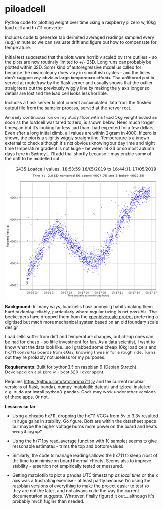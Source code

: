 # piloadcell
Python code for plotting weight over time using a raspberry pi zero w, 10kg load cell and hx711 converter

Includes code to generate tab delimited averaged readings sampled every (e.g.) minute so we can evaluate drift and figure out
how to compensate for temperature.

Initial test suggested that the plots were horribly scaled by rare outliers - so the plots are now routinely limited
to +/- 2SD. Long runs can probably be plotted within 3SD. Some kind of autoregressive model us called for
because the mean clearly does vary in smoothish cycles - and the times don't suggest any obvious large temperature effects.
The unfiltered plot is served at route /raw by the flask server and usually shows that the outlier straightens out the previously
wiggly line by making the y axis longer so details are lost and the load cell looks less horrible.

Includes a flask server to plot current accumulated data from the flushed output file from the sampler process,
served at the server root.

An early continuous run on my study floor with a fixed 3kg weight added as soon as the loadcell
was tared to zero, is shown below. Need much longer timespan but it's looking far less bad than I had expected
for a few dollars. Even after a long initial climb, all values are within 2 gram in 4000. If zero is shown, the
plot is a slightly wiggly straight line. Temperature is a known external to check although it's not obvious knowing our
day time and night time temperature gradient is not huge - between 14-24 or so most autumn days here in Sydney...
I'll add that shortly because it may enable some of the drift to be modelled out.

![Example plot](loadcell_19hours_4kg.png)



**Background:**
In many ways, load cells have annoying habits making them hard to deploy reliably, particularly where regular taring is not possible.
The beekeepers have dropped them from the [openhivescale project](https://github.com/openhivescale/mechanic) preferring a 
digitised but much more mechanical system based on an old foundary scale design.

Load cells suffer from drift and temperature changes, but cheap ones can be had for cheap - so little investment for fun.
As a data scientist, I want to know what the data look like...so I grabbed some cheap 10kg load cells and hx711 converter boards from eGay,
knowing I was in for a rough ride. Turns out they're probably not useless for my purposes.

**Requirements:**
Built for python3.5 on raspbian 9 (Debian Stretch). Developed on a pi zero w - best $20 I ever spent.

Requires https://github.com/tatobari/hx711py and the current raspbian versions of flask, pandas, numpy, matplotlib
dateutil and tzlocal installed - e.g. sudo apt install python3-pandas. Code may work under other versions of these
apps. Or not.

**Lessons so far:**

* Using a cheapo hx711, dropping the hx711 VCC+ from 5v to 3.3v resulted in huge gains in stability. Go figure. Both are within
the datasheet specs but maybe the higher voltage burns more power on the board and heats everything up?

* Using the hx711py read_average function with 10 samples seems to give reasonable estimates - trims the top and bottom values.

* Similarly, the code to manage readings allows the hx711 to sleep most of the time to minimise on board thermal effects. Seems also to
improve stability - assertion not empirically tested or measured.

* Getting matplotlib to plot a pandas UTC timestamp *as local time* on the x axis was a frustrating exercise - at least partly because
I'm using the raspbian versions of everything to make the project easier to test so they are not the latest and not always quite the
way the current documentation suggests. Whatever, finally figured it out....although it's probably much fuglier than needed.
